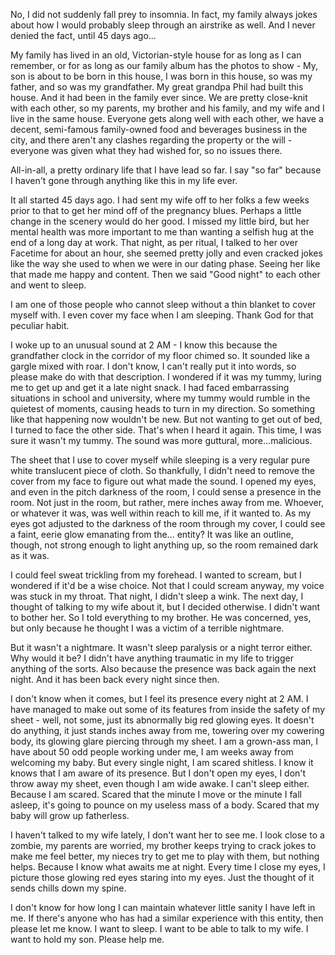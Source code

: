 No, I did not suddenly fall prey to insomnia. In fact, my family always jokes about how I would probably sleep through an airstrike as well. And I never denied the fact, until 45 days ago...

My family has lived in an old, Victorian-style house for as long as I can remember, or for as long as our family album has the photos to show - My, son is about to be born in this house, I was born in this house, so was my father, and so was my grandfather. My great grandpa Phil had built this house. And it had been in the family ever since. We are pretty close-knit with each other, so my parents, my brother and his family, and my wife and I live in the same house. Everyone gets along well with each other, we have a decent, semi-famous family-owned food and beverages business in the city, and there aren't any clashes regarding the property or the will - everyone was given what they had wished for, so no issues there.

All-in-all, a pretty ordinary life that I have lead so far. I say "so far" because I haven't gone through anything like this in my life ever.

It all started 45 days ago. I had sent my wife off to her folks a few weeks prior to that to get her mind off of the pregnancy blues. Perhaps a little change in the scenery would do her good. I missed my little  bird, but her mental health was more important to me than wanting a selfish hug at the end of a long day at work. That night, as per ritual, I talked to her over Facetime for about an hour, she seemed pretty jolly and even cracked jokes like the way she used to when we were in our dating phase. Seeing her like that made me happy and content. Then we said "Good night" to each other and went to sleep.

I am one of those people who cannot sleep without a thin blanket to cover myself with. I even cover my face when I am sleeping. Thank God for that peculiar habit.

I woke up to an unusual sound at 2 AM - I know this because the grandfather clock in the corridor of my floor chimed so. It sounded like a gargle mixed with roar. I don't know, I can't really put it into words, so please make do with that description. I wondered if it was my tummy, luring me to get up and get it a late night snack. I had faced embarrassing situations in school and university, where my tummy would rumble in the quietest of moments, causing heads to turn in my direction. So something like that happening now wouldn't be new. But not wanting to get out of bed, I turned to face the other side. That's when I heard it again. This time, I was sure it wasn't my tummy. The sound was more guttural, more...malicious.

The sheet that I use to cover myself while sleeping is a very regular pure white translucent piece of cloth. So thankfully, I didn't need to remove the cover from my face to figure out what made the sound. I opened my eyes, and even in the pitch darkness of the room, I could sense a presence in the room. Not just in the room, but rather, mere inches away from me. Whoever, or whatever it was, was well within reach to kill me, if it wanted to. As my eyes got adjusted to the darkness of the room through my cover, I could see a faint, eerie glow emanating from the... entity? It was like an outline, though, not strong enough to light anything up, so the room remained dark as it was. 

I could feel sweat trickling from my forehead. I wanted to scream, but I wondered if it'd be a wise choice. Not that I could scream anyway, my voice was stuck in my throat. That night, I didn't sleep a wink. The next day, I thought of talking to my wife about it, but I decided otherwise. I didn't want to bother her. So I told everything to my brother. He was concerned, yes, but only because he thought I was a victim of a terrible nightmare. 

But it wasn't a nightmare. It wasn't sleep paralysis or a night terror either. Why would it be? I didn't have anything traumatic in my life to trigger anything of the sorts. Also because the presence was back again the next night. And it has been back every night since then. 

I don't know when it comes, but I feel its presence every night at 2 AM. I have managed to make out some of its features from inside the safety of my sheet - well, not some, just its abnormally big red glowing eyes. It doesn't do anything, it just stands inches away from me, towering over my cowering body, its glowing glare piercing through my sheet. I am a grown-ass man, I have about 50 odd people working under me, I am weeks away from welcoming my baby. But every single night, I am scared shitless. I know it knows that I am aware of its presence. But I don't open my eyes, I don't throw away my sheet, even though I am wide awake. I can't sleep either. Because I am scared. Scared that the minute I move or the minute I fall asleep, it's going to pounce on my useless mass of a body. Scared that my baby will grow up fatherless.

I haven't talked to my wife lately, I don't want her to see me. I look close to a zombie, my parents are worried, my brother keeps trying to crack jokes to make me feel better, my nieces try to get me to play with them, but nothing helps. Because I know what awaits me at night. Every time I close my eyes, I picture those glowing red eyes staring into my eyes. Just the thought of it sends chills down my spine.

I don't know for how long I can maintain whatever little sanity I have left in me. If there's anyone who has had a similar experience with this entity, then please let me know. I want to sleep. I want to be able to talk to my wife. I want to hold my son. Please help me.